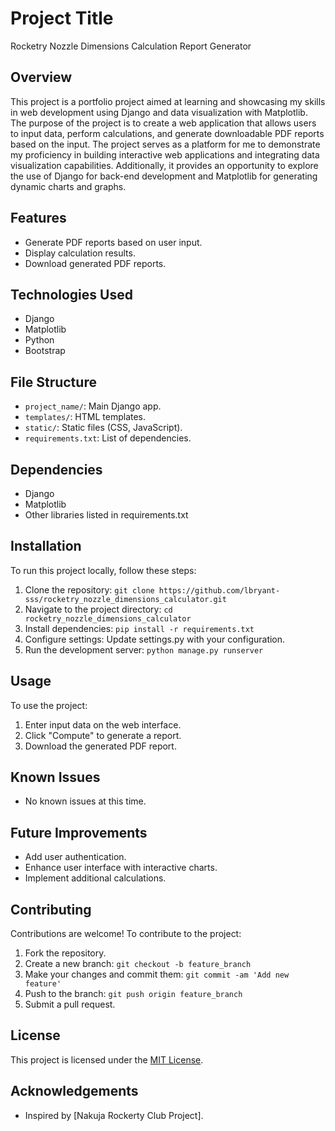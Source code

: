 # Project Title
Rocketry Nozzle Dimensions Calculation Report Generator

## Overview
This project is a portfolio project aimed at learning and showcasing my skills in web development using Django and data visualization with Matplotlib.
The purpose of the project is to create a web application that allows users to input data, perform calculations, and generate 
downloadable PDF reports based on the input. The project serves as a platform for me to demonstrate my proficiency in building 
interactive web applications and integrating data visualization capabilities. Additionally, it provides an opportunity to explore 
the use of Django for back-end development and Matplotlib for generating dynamic charts and graphs.

## Features
- Generate PDF reports based on user input.
- Display calculation results.
- Download generated PDF reports.

## Technologies Used
- Django
- Matplotlib
- Python
- Bootstrap

## File Structure
- `project_name/`: Main Django app.
- `templates/`: HTML templates.
- `static/`: Static files (CSS, JavaScript).
- `requirements.txt`: List of dependencies.

## Dependencies
- Django
- Matplotlib
- Other libraries listed in requirements.txt

## Installation
To run this project locally, follow these steps:
1. Clone the repository: `git clone https://github.com/lbryant-sss/rocketry_nozzle_dimensions_calculator.git`
2. Navigate to the project directory: `cd rocketry_nozzle_dimensions_calculator`
3. Install dependencies: `pip install -r requirements.txt`
4. Configure settings: Update settings.py with your configuration.
5. Run the development server: `python manage.py runserver`

## Usage
To use the project:
1. Enter input data on the web interface.
2. Click "Compute" to generate a report.
3. Download the generated PDF report.

## Known Issues
- No known issues at this time.

## Future Improvements
- Add user authentication.
- Enhance user interface with interactive charts.
- Implement additional calculations.

## Contributing
Contributions are welcome! To contribute to the project:
1. Fork the repository.
2. Create a new branch: `git checkout -b feature_branch`
3. Make your changes and commit them: `git commit -am 'Add new feature'`
4. Push to the branch: `git push origin feature_branch`
5. Submit a pull request.

## License
This project is licensed under the [MIT License](LICENSE).

## Acknowledgements
- Inspired by [Nakuja Rockerty Club Project].
